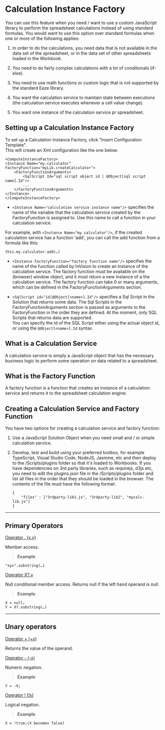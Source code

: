
# Calculation Instance Factory

You can use this feature when you need / want to use a custom JavaScript library to perform the spreadsheet calculations instead of using standard formulas. You would want to use this option over standard formulas when one or more of the following applies:

1.	In order to do the calculations, you need data that is not available in the data set of the spreadsheet, or in the data set of other spreadsheets loaded in the Workbook.

2.	You need to do fairly complex calculations with a lot of conditionals (if-else).

3.	You need to use math functions or custom logic that is not supported by the standard Eaze library.

4.	You want the calculation service to maintain state between executions (the calculation service executes whenever a cell value change).

5.	You want one instance of the calculation service pr spreadsheet.

## Setting up a Calculation Instance Factory

To set up a Calculation Instance Factory, click "Insert Configuration Template".  
This will create an Xml configuration like the one below:

    <ComputeInstanceFactory>   
    <Instance Name="my.calculator" FactoryFunction="myLib.createCalculator">
        <FactoryFunctionArguments>
            <SqlScript Id="sql script object id | @Object[sql script name].Id"/> 
            ...
        </FactoryFunctionArguments>
    </Instance>    
    </ComputeInstanceFactory>

*	``<Instance Name="calculation service instance name"/>`` specifies the name of the variable that the calculation service created by the FactoryFunction is assigned to. Use this name to call a function in your calculation service.

 For example, with ``<Instance Name="my.calculator"/>``, if the created calculation service has a function 'add', you can call the add function from a formula like this: 
 ```
 this.my.calculator.add(…)
 ```

*	``<Instance FactoryFunction="factory function name"/>`` specifies the name of the function called by InVision to create an instance of the calculation service. The factory function must be available on the (browser) window object, and it must return a new instance of a the calculation service. The factory function can take 0 or many arguments, which can be defined in the FactoryFunctionArguments section.

*	``<SqlScript id="id|@Object[<name>].Id"/>`` specifies a Sql Script in the Solution that returns some data. The Sql Scripts in the FactoryFunctionArguments section is passed as arguments to the  FactoryFunction in the order they are defined.
At the moment, only SQL Scripts that returns data are supported.  
You can specify the Id of the SQL Script either using the actual object id, or using the ``@Object[<name>].Id`` syntax.

## What is a Calculation Service

A calculation service is simply a JavaScript object that has the necessary business logic to perform some operation on data related to a spreadsheet. 

## What is the Factory Function

A factory function is a function that creates an instance of a calculation service and returns it to the spreadsheet calculation engine.

## Creating a Calculation Service and Factory Function

You have two options for creating a calculation service and factory function:

1.	Use a JavaScript Solution Object when you need small and / or simple calculation service.

2.	Develop, test and build using your preferred toolbox, for example TypeScript, Visual Studio Code, NodeJS, Jasmine, etc and then deploy to the /Scripts/plugins folder so that it's loaded to Workbooks. If you have dependencies on 3rd party libraries, such as requirejs, d3js etc, you need to edit the plugins.json file in the /Scripts/plugins folder and list all files in the order that they should be loaded in the browser. The contents of the file must have the following format:

        {
            "files" : ["3rdparty-lib1.js", "3rdparty-lib2", "mycalc-lib.js"]
        }

___

## Primary Operators

[Operator . (x.y)]()

Member access. 
>**Example** 
```
"xyx".substring(…)
```

[Operator X?.y]()

Null conditional member access. Returns null if the left hand operand is null. 
>**Example** 
```
X = null; 
Y = X?.substring(…)
```

___

## Unary operators


[Operator + (+x)]()

Returns the value of the operand. 

[Operator - (-x)]() 

Numeric negation. 
>**Example** 
```
Y = -X;
```


[Operator ! (!x)]()

Logical negation. 
>**Example** 
```
X = !true;(X becomes false)
```